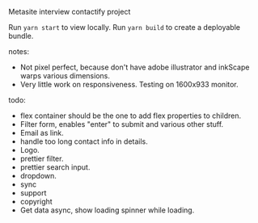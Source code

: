 Metasite interview contactify project

Run `yarn start` to view locally.
Run `yarn build` to create a deployable bundle.

notes:
- Not pixel perfect, because don't have adobe illustrator and inkScape warps various dimensions.
- Very little work on responsiveness. Testing on 1600x933 monitor.

todo:
- flex container should be the one to add flex properties to children.
- Filter form, enables "enter" to submit and various other stuff.
- Email as link.
- handle too long contact info in details.
- Logo.
- prettier filter.
- prettier search input.
- dropdown.
- sync
- support
- copyright
- Get data async, show loading spinner while loading.
